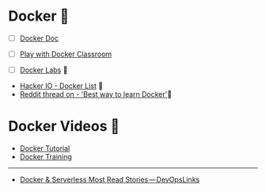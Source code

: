 # Docker :whale: 
- [ ] [Docker Doc](https://docs.docker.com/engine/tutorials/networkingcontainers/#add-containers-to-a-network)
- [ ] [Play with Docker Classroom](http://training.play-with-docker.com/)

- [ ] [Docker Labs](https://github.com/docker/labs) :whale: 
* [Hacker IO - Docker List](https://hackr.io/tutorials/learn-docker) :whale: 
* [Reddit thread on - 'Best way to learn Docker'](https://www.reddit.com/r/docker/comments/6ej6ic/best_way_to_learn_docker/):whale: 

# Docker Videos :whale: 

* [Docker Tutorial](https://www.youtube.com/playlist?list=PL5eJgcQ87sgeqqOSmoDhCSyLk3kOu12tg)
* [Docker Training](https://www.youtube.com/playlist?list=PLea0WJq13cnDsF4MrbNaw3b4jI0GT9yKt)
 
 ---
 * [Docker & Serverless Most Read Stories — DevOpsLinks](https://hackernoon.com/docker-serverless-most-read-stories-devopslinks-15f9bb808ad2)
